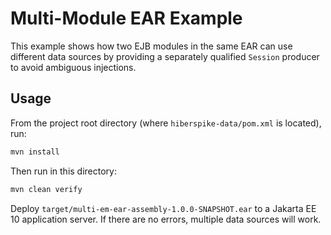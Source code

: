 # Multi-Module EAR Example

This example shows how two EJB modules in the same EAR can use different data
sources by providing a separately qualified `Session` producer to avoid
ambiguous injections.

## Usage

From the project root directory (where `hiberspike-data/pom.xml` is located), run:

```sh
mvn install
```

Then run in this directory:

```sh
mvn clean verify
```

Deploy `target/multi-em-ear-assembly-1.0.0-SNAPSHOT.ear` to a Jakarta EE 10
application server. If there are no errors, multiple data sources will work.
